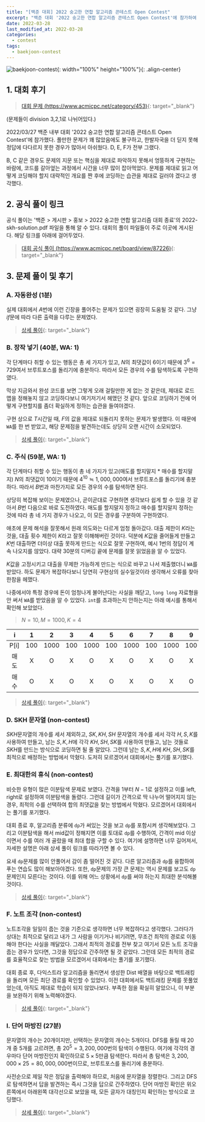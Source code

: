 ```yaml
---
title: "[백준 대회] 2022 숭고한 연합 알고리즘 콘테스트 Open Contest"
excerpt: "백준 대회 '2022 숭고한 연합 알고리즘 콘테스트 Open Contest'에 참가하여 문제를 푼 소감과 간단한 풀이 작성"
date: 2022-03-28
last_modified_at: 2022-03-28
categories:
  - contest
tags:
  - baekjoon-contest
---
```


![baekjoon-contest](https://user-images.githubusercontent.com/30232837/160306756-9eb761cd-fe1d-4f43-acf6-b4a4879e2dbe.png "baekjoon-contest"){: width="100%" height="100%"}{: .align-center}

## 1. 대회 후기

> [대회 문제 (https://www.acmicpc.net/category/453)](https://www.acmicpc.net/category/453){: target="_blank"}

(문제들이 division 3,2,1로 나뉘어있다.)

2022/03/27 백준 내부 대회 '2022 숭고한 연합 알고리즘 콘테스트 Open Contest'에 참가했다. 풀만한 문제가 꽤 많았음에도 불구하고, 한발자국을 더 딛지 못해 정답에 다다르지 못한 경우가 많아서 아쉬웠다. D, E, F가 전부 그랬다.

B, C 같은 경우도 문제의 지문 또는 핵심을 제대로 파악하지 못해서 엉뚱하게 구현하는 바람에, 코드를 갈아엎는 과정에서 시간을 너무 많이 잡아먹었다. 문제를 제대로 읽고 어떻게 코딩해야 할지 대략적인 개요를 짠 후에 코딩하는 습관을 제대로 길러야 겠다고 생각했다.

## 2. 공식 풀이 링크
공식 풀이는 '백준 > 게시판 > 홍보 > 2022 숭고한 연합 알고리즘 대회 종료'의 2022-skh-solution.pdf 파일을 통해 알 수 있다. 대회의 풀이 파일들이 주로 이곳에 게시된다. 해당 링크를 아래에 걸어두었다.

> [대회 공식 풀이 (https://www.acmicpc.net/board/view/87226)](https://www.acmicpc.net/board/view/87226){: target="_blank"}

## 3. 문제 풀이 및 후기

### A. 자동완성 (1분)

실제 대회에서 $A$번에 이런 긴장을 풀어주는 문제가 있으면 굉장히 도움될 것 같다. 그냥 $if$문에 따라 다른 출력을 다루는 문제였다.

> [상세 풀이](https://burningfalls.github.io/algorithm/boj-24883/){: target="_blank"}

### B. 장작 넣기 (40분, WA: 1)

각 단계마다 취할 수 있는 행동은 총 세 가지가 있고, $N$의 최댓값이 $6$이기 때문에 $3^6=729$여서 브루트포스를 돌리기에 충분하다. 따라서 모든 경우의 수를 탐색하도록 구현하였다.

막상 지금와서 완성 코드를 보면 그렇게 오래 걸릴만한 게 없는 것 같은데, 제대로 로드맵을 정해놓지 않고 코딩하다보니 여기저기서 헤맸던 것 같다. 앞으로 코딩하기 전에 어떻게 구현할지를 좀더 확실하게 정하는 습관을 들여야겠다.

구현 상으로 $T$시간일 때, $F$의 값을 제대로 되돌리지 못하는 문제가 발생했다. 이 때문에 `WA`를 한 번 받았고, 해당 문제점을 발견하는데도 상당히 오랜 시간이 소모되었다.

> [상세 풀이](https://burningfalls.github.io/algorithm/boj-24884/){: target="_blank"}

### C. 주식 (59분, WA: 1)

각 단계마다 취할 수 있는 행동이 총 네 가지가 있고(매도를 할지말지 * 매수를 할지말지) $N$의 최댓값이 $10$이기 때문에 $4^{10}\fallingdotseq 1,000,000$여서 브루트포스를 돌리기에 충분하다. 따라서 $B$번과 마찬가지로 모든 경우의 수를 탐색하면 된다.

상당히 복잡해 보이는 문제였으나, 곧이곧대로 구현하면 생각보다 쉽게 할 수 있을 것 같아서 $B$번 다음으로 바로 도전하였다. 매도를 할지말지 정하고 매수를 할지말지 정하는 것에 따라 총 네 가지 경우가 나오고, 이 모든 경우를 구분하여 구현하였다.

애초에 문제 해석을 잘못해서 원래 의도와는 다르게 엄청 돌아갔다. 대출 제한이 $K$라는 것을, 대출 횟수 제한이 $K$라고 잘못 이해해버린 것이다. 덕분에 $K$값을 줄어들게 만들고 $K$번 대출하면 더이상 대출 못하게 만드는 식으로 잘못 구현하여, 예시 1번의 정답이 계속 나오지를 않았다. 대략 30분의 디버깅 끝에 문제를 잘못 읽었음을 알 수 있었다.

$K$값을 고정시키고 대출을 무제한 가능하게 만드는 식으로 바꾸고 나서 제출했더니 `WA`를 받았다. 하도 문제가 복잡하다보니 당연히 구현상의 실수일것이라 생각해서 오류를 찾아 한참을 헤맸다. 

나중에서야 특정 경우에 돈이 엄청나게 불어난다는 사실을 깨닫고, `long long` 자료형을 안 써서 `WA`를 받았음을 알 수 있었다. `int`를 초과하는지 안하는지는 아래 예시를 통해서 확인해 보았었다.

> $N=10, M=1000, K=4$

|i|1|2|3|4|5|6|7|8|9|10|
|:---:|:---:|:---:|:---:|:---:|:---:|:---:|:---:|:---:|:---:|:---:|
|P[i]|100|1000|100|1000|100|1000|100|1000|100|1000|
|매도|X|O|X|O|X|O|X|O|X|O|
|매수|O|X|O|X|O|X|O|X|O|X|

> [상세 풀이](https://burningfalls.github.io/algorithm/boj-24885/){: target="_blank"}

### D. SKH 문자열 (non-contest)

$SKH$문자열의 개수를 세서 제외하고, $SK, KH, SH$ 문자열의 개수를 세서 각각 $H, S, K$를 사용하여 만들고, 남는 $S, K, H$에 각각 $KH, SH, SK$를 사용하여 만들고, 남는 것들로 $SKH$를 만드는 방식으로 코딩하면 될 줄 알았다. 그런데 남는 $S, K, H$에 $KH, SH, SK$를 최적으로 배정하는 방법에서 막혔다. 도저히 모르겠어서 대회에서는 풀기를 포기했다.

### E. 최대한의 휴식 (non-contest)

비슷한 유형이 많은 이분탐색 문제로 보였다. 간격을 $1$부터 $N-1$로 설정하고 이를 left, right로 설정하여 이분탐색을 돌렸다. 그런데 길이가 간격으로 딱 나누어 떨어지지 않는 경우, 최적의 수를 선택하여 합의 최댓값을 찾는 방법에서 막혔다. 모르겠어서 대회에서는 풀기를 포기했다.

대회 종료 후, 알고리즘 분류에 `dp`가 써있는 것을 보고 `dp`를 포함시켜 생각해보았다. 그리고 이분탐색을 해서 mid값이 정해지면 이를 토대로 `dp`를 수행하여, 간격이 mid 이상이면서 수를 여러 개 골랐을 때 최대 합을 구할 수 있다. 여기에 설명하면 너무 길어져서, 자세한 설명은 아래 상세 풀이 링크를 따라가면 볼 수 있다.

요새 `dp`문제를 많이 안풀어서 감이 좀 떨어진 것 같다. 다른 알고리즘과 `dp`를 융합하여 푸는 연습도 많이 해보아야겠다. 또한, `dp`문제의 가장 큰 문제는 역시 문제를 보고도 `dp`문제인지 모른다는 것이다. 이를 위해 어느 상황에서 `dp`를 써야 하는지 최대한 분석해볼 것이다.

> [상세 풀이](https://burningfalls.github.io/algorithm/boj-24887/){: target="_blank"}

### F. 노트 조각 (non-contest)

노트조각을 일일이 줍는 것을 기준으로 생각하면 너무 복잡하다고 생각했다. 그러다가 상대는 최적으로 달리고 내가 그 사람을 이기거나 비기려면, 무조건 최적의 경로로 이동해야 한다는 사실을 깨달았다. 그래서 최적의 경로를 전부 찾고 여기서 모든 노트 조각을 줍는 경우가 있다면, 그것을 정답으로 간주하면 될 것 같았다. 그런데 모든 최적의 경로를 효율적으로 찾는 방법을 모르겠어서 대회에서는 풀기를 포기했다.

대회 종료 후, 다익스트라 알고리즘을 돌리면서 생성한 Dist 배열을 바탕으로 백트래킹을 돌리며 모든 최단 경로를 확인할 수 있었다. 이전 대회에서도 백트래킹 문제를 못풀었었는데, 아직도 제대로 학습이 되지 않았나보다. 부족한 점을 확실히 알았으니, 이 부분을 보완하기 위해 노력해야겠다.

> [상세 풀이](https://burningfalls.github.io/algorithm/boj-24888/){: target="_blank"}

### I. 단어 마방진 (27분)

문자열의 개수는 20개이지만, 선택하는 문자열의 개수는 5개이다. DFS를 돌릴 때 20개 중 5개를 고르려면, 총 $20^5=3,200,000$번의 탐색이 수행된다. 여기에 각각의 경우마다 단어 마방진인지 확인하므로 $5\times 5$만큼 탐색한다. 따라서 총 탐색은 $3,200,000\times 25=80,000,000$번이므로, 브루트포스를 돌리기에 충분하다.

사전순으로 제일 작은 정답을 출력해야 하므로, 처음에 문자열을 정렬한다. 그리고 DFS로 탐색하면서 답을 발견하는 즉시 그것을 답으로 간주하였다. 단어 마방진 확인은 위오른쪽에서 아래왼쪽 대각선으로 보았을 때, 모든 글자가 대칭인지 확인하는 방식으로 코딩했다.

> [상세 풀이](https://burningfalls.github.io/algorithm/boj-24891/){: target="_blank"}
